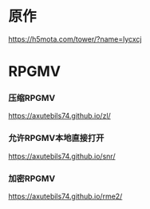 # 原作 
https://h5mota.com/tower/?name=lycxcj
# RPGMV
### 压缩RPGMV
https://axutebils74.github.io/zl/
### 允许RPGMV本地直接打开
https://axutebils74.github.io/snr/
### 加密RPGMV
https://axutebils74.github.io/rme2/

